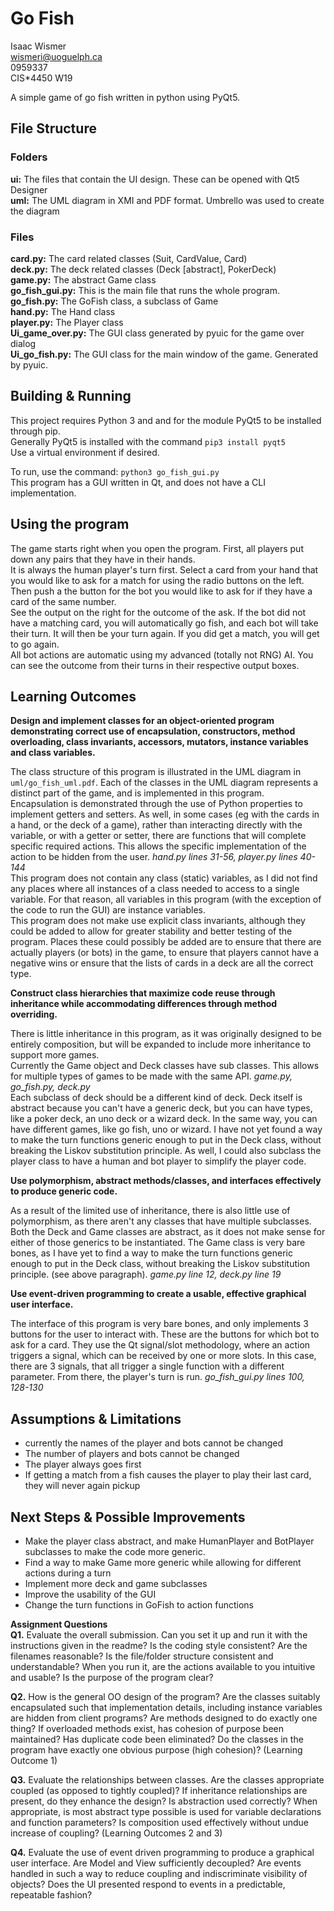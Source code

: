 # Go Fish

Isaac Wismer  
wismeri@uoguelph.ca  
0959337  
CIS*4450 W19  

A simple game of go fish written in python using PyQt5.

## File Structure

### Folders

**ui:** The files that contain the UI design. These can be opened with Qt5 Designer  
**uml:** The UML diagram in XMI and PDF format. Umbrello was used to create the diagram

### Files

**card.py:** The card related classes (Suit, CardValue, Card)  
**deck.py:** The deck related classes (Deck [abstract], PokerDeck)  
**game.py:** The abstract Game class  
**go_fish_gui.py:** This is the main file that runs the whole program.  
**go_fish.py:** The GoFish class, a subclass of Game  
**hand.py:** The Hand class  
**player.py:** The Player class  
**Ui_game_over.py:** The GUI class generated by pyuic for the game over dialog  
**Ui_go_fish.py:** The GUI class for the main window of the game. Generated by pyuic.  

## Building & Running

This project requires Python 3 and and for the module PyQt5 to be installed through pip.  
Generally PyQt5 is installed with the command `pip3 install pyqt5`  
Use a virtual environment if desired.

To run, use the command: `python3 go_fish_gui.py`  
This program has a GUI written in Qt, and does not have a CLI implementation.

## Using the program

The game starts right when you open the program. First, all players put down any pairs that they have in their hands.  
It is always the human player's turn first. Select a card from your hand that you would like to ask for a match for using the radio buttons on the left. Then push a the button for the bot you would like to ask for if they have a card of the same number.  
See the output on the right for the outcome of the ask. If the bot did not have a matching card, you will automatically go fish, and each bot will take their turn. It will then be your turn again. If you did get a match, you will get to go again.  
All bot actions are automatic using my advanced (totally not RNG) AI. You can see the outcome from their turns in their respective output boxes.

## Learning Outcomes

**Design and implement classes for an object-oriented program demonstrating correct use of encapsulation, constructors, method overloading, class invariants, accessors, mutators, instance variables and class variables.**

The class structure of this program is illustrated in the UML diagram in `uml/go_fish_uml.pdf`. Each of the classes in the UML diagram represents a distinct part of the game, and is implemented in this program.  
Encapsulation is demonstrated through the use of Python properties to implement getters and setters. As well, in some cases (eg with the cards in a hand, or the deck of a game), rather than interacting directly with the variable, or with a getter or setter, there are functions that will complete specific required actions. This allows the specific implementation of the action to be hidden from the user. *hand.py lines 31-56, player.py lines 40-144*  
This program does not contain any class (static) variables, as I did not find any places where all instances of a class needed to access to a single variable. For that reason, all variables in this program (with the exception of the code to run the GUI) are instance variables.  
This program does not make use explicit class invariants, although they could be added to allow for greater stability and better testing of the program. Places these could possibly be added are to ensure that there are actually players (or bots) in the game, to ensure that players cannot have a negative wins or ensure that the lists of cards in a deck are all the correct type.

**Construct class hierarchies that maximize code reuse through inheritance while accommodating differences through method overriding.**

There is little inheritance in this program, as it was originally designed to be entirely composition, but will be expanded to include more inheritance to support more games.  
Currently the Game object and Deck classes have sub classes. This allows for multiple types of games to be made with the same API. *game.py, go_fish.py, deck.py*  
Each subclass of deck should be a different kind of deck. Deck itself is abstract because you can't have a generic deck, but you can have types, like a poker deck, an uno deck or a wizard deck. In the same way, you can have different games, like go fish, uno or wizard. I have not yet found a way to make the turn functions generic enough to put in the Deck class, without breaking the Liskov substitution principle. As well, I could also subclass the player class to have a human and bot player to simplify the player code.

**Use polymorphism, abstract methods/classes, and interfaces effectively to produce generic code.**

As a result of the limited use of inheritance, there is also little use of polymorphism, as there aren't any classes that have multiple subclasses.  
Both the Deck and Game classes are abstract, as it does not make sense for either of those generics to be instantiated. The Game class is very bare bones, as I have yet to find a way to make the turn functions generic enough to put in the Deck class, without breaking the Liskov substitution principle. (see above paragraph). *game.py line 12, deck.py line 19*  

**Use event-driven programming to create a usable, effective graphical user interface.**

The interface of this program is very bare bones, and only implements 3 buttons for the user to interact with. These are the buttons for which bot to ask for a card. They use the Qt signal/slot methodology, where an action triggers a signal, which can be received by one or more slots. In this case, there are 3 signals, that all trigger a single function with a different parameter. From there, the player's turn is run. *go_fish_gui.py lines 100, 128-130*

## Assumptions & Limitations

- currently the names of the player and bots cannot be changed
- The number of players and bots cannot be changed
- The player always goes first
- If getting a match from a fish causes the player to play their last card, they will never again pickup

## Next Steps & Possible Improvements

- Make the player class abstract, and make HumanPlayer and BotPlayer subclasses to make the code more generic.
- Find a way to make Game more generic while allowing for different actions during a turn
- Implement more deck and game subclasses
- Improve the usability of the GUI
- Change the turn functions in GoFish to action functions

**Assignment Questions**  
**Q1.** Evaluate the overall submission. Can you set it up and run it with the instructions given in the readme? Is the coding style consistent? Are the filenames reasonable? Is the file/folder structure consistent and understandable? When you run it, are the actions available to you intuitive and usable? Is the purpose of the program clear?

**Q2.** How is the general OO design of the program? Are the classes suitably encapsulated such that implementation details, including instance variables are hidden from client programs?  Are methods designed to do exactly one thing? If overloaded methods exist, has cohesion of purpose been maintained? Has duplicate code been eliminated? Do the classes in the program have exactly one obvious purpose (high cohesion)? (Learning Outcome 1)

**Q3.** Evaluate the relationships between classes. Are the classes appropriate coupled (as opposed to tightly coupled)? If inheritance relationships are present, do they enhance the design?  Is abstraction used correctly? When appropriate, is most abstract type possible is used for variable declarations and function parameters? Is composition used effectively without undue increase of coupling? (Learning Outcomes 2 and 3)

**Q4.** Evaluate the use of event driven programming to produce a graphical user interface. Are Model and View sufficiently decoupled? Are events handled in such a way to reduce coupling and indiscriminate visibility of objects? Does the UI presented respond to events in a predictable, repeatable fashion?
